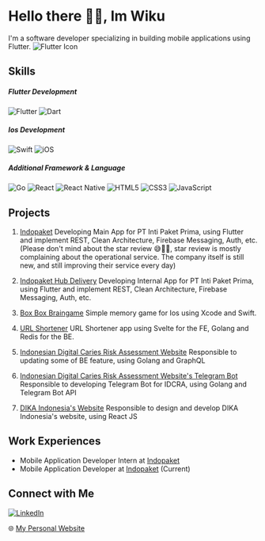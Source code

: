 # Hello there 👋🏻, Im Wiku 

I'm a software developer specializing in building mobile applications using Flutter. ![Flutter Icon](https://img.icons8.com/color/50/000000/flutter.png)

## Skills

##### Flutter Development
![Flutter](https://img.shields.io/badge/Flutter-%2302569B.svg?style=for-the-badge&logo=Flutter&logoColor=white) ![Dart](https://img.shields.io/badge/dart-%230175C2.svg?style=for-the-badge&logo=dart&logoColor=white)

##### Ios Development
![Swift](https://img.shields.io/badge/swift-F54A2A?style=for-the-badge&logo=swift&logoColor=white) ![iOS](https://img.shields.io/badge/iOS-000000?style=for-the-badge&logo=ios&logoColor=white)

##### Additional Framework & Language
![Go](https://img.shields.io/badge/go-%2300ADD8.svg?style=for-the-badge&logo=go&logoColor=white) ![React](https://img.shields.io/badge/react-%2320232a.svg?style=for-the-badge&logo=react&logoColor=%2361DAFB) ![React Native](https://img.shields.io/badge/react_native-%2320232a.svg?style=for-the-badge&logo=react&logoColor=%2361DAFB) ![HTML5](https://img.shields.io/badge/html5-%23E34F26.svg?style=for-the-badge&logo=html5&logoColor=white) ![CSS3](https://img.shields.io/badge/css3-%231572B6.svg?style=for-the-badge&logo=css3&logoColor=white) ![JavaScript](https://img.shields.io/badge/javascript-%23323330.svg?style=for-the-badge&logo=javascript&logoColor=%23F7DF1E)

## Projects

1. [Indopaket](https://play.google.com/store/apps/details?id=app.indopaket)
Developing Main App for PT Inti Paket Prima, using Flutter and implement REST, Clean Architecture, Firebase Messaging, Auth, etc. 
(Please don't mind about the star review 😅🙏🏻, star review is mostly complaining about the operational service. The company itself is still new, and still improving their service every day)

2. [Indopaket Hub Delivery](https://play.google.com/store/apps/details?id=app.hubdelivery.indopaket)
Developing Internal App for PT Inti Paket Prima, using Flutter and implement REST, Clean Architecture, Firebase Messaging, Auth, etc.

3.  [Box Box Braingame](https://github.com/yourusername/project1)
Simple memory game for Ios using Xcode and Swift.

4. [URL Shortener](https://johaneswiku.com/urlshort/)
URL Shortener app using Svelte for the FE, Golang and Redis for the BE.

5. [Indonesian Digital Caries Risk Assessment Website](https://idcra.umy.ac.id/login)
Responsible to updating some of BE feature, using Golang and GraphQL

6. [Indonesian Digital Caries Risk Assessment Website's Telegram Bot](https://t.me/idcra_reminder_bot)
Responsible to developing Telegram Bot for IDCRA, using Golang and Telegram Bot API

7. [DIKA Indonesia's Website](https://dikaindonesia.org/)
Responsible to design and develop DIKA Indonesia's website, using React JS

## Work Experiences
- Mobile Application Developer Intern at [Indopaket](https://indopaket.co.id/)
- Mobile Application Developer at [Indopaket](https://indopaket.co.id/) (Current)

## Connect with Me
[![LinkedIn](https://img.shields.io/badge/linkedin-%230077B5.svg?style=for-the-badge&logo=linkedin&logoColor=white)](https://www.linkedin.com/in/johanes-wiku-sakti-9113a41b4/)

🌐 [My Personal Website](https://johaneswiku.com/)
